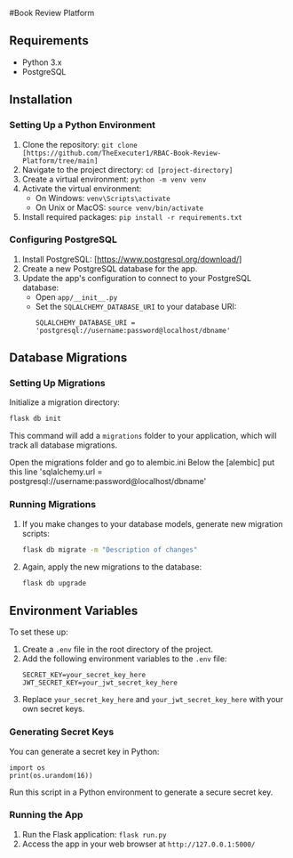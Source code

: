 
#Book Review Platform 

## Requirements
- Python 3.x
- PostgreSQL

## Installation

### Setting Up a Python Environment
1. Clone the repository: `git clone [https://github.com/TheExecuter1/RBAC-Book-Review-Platform/tree/main]`
2. Navigate to the project directory: `cd [project-directory]`
3. Create a virtual environment: `python -m venv venv`
4. Activate the virtual environment:
   - On Windows: `venv\Scripts\activate`
   - On Unix or MacOS: `source venv/bin/activate`
5. Install required packages: `pip install -r requirements.txt`

### Configuring PostgreSQL
1. Install PostgreSQL: [https://www.postgresql.org/download/]
2. Create a new PostgreSQL database for the app.
3. Update the app's configuration to connect to your PostgreSQL database:
   - Open `app/__init__.py` 
   - Set the `SQLALCHEMY_DATABASE_URI` to your database URI: 
     ```
     SQLALCHEMY_DATABASE_URI = 'postgresql://username:password@localhost/dbname'
     ```

## Database Migrations

### Setting Up Migrations
Initialize a migration directory:

```bash
flask db init
```

This command will add a `migrations` folder to your application, which will track all database migrations.

Open the migrations folder and go to alembic.ini
Below the [alembic] put this line 'sqlalchemy.url = postgresql://username:password@localhost/dbname'

### Running Migrations

1. If you make changes to your database models, generate new migration scripts:
   ```bash
   flask db migrate -m "Description of changes"
   ```

2. Again, apply the new migrations to the database:
   ```bash
   flask db upgrade
   ```

## Environment Variables

To set these up:

1. Create a `.env` file in the root directory of the project.
2. Add the following environment variables to the `.env` file:
   ```
   SECRET_KEY=your_secret_key_here
   JWT_SECRET_KEY=your_jwt_secret_key_here
   ```
3. Replace `your_secret_key_here` and `your_jwt_secret_key_here` with your own secret keys.

### Generating Secret Keys
You can generate a secret key in Python:

```
import os
print(os.urandom(16))
```

Run this script in a Python environment to generate a secure secret key.

### Running the App
1. Run the Flask application: `flask run.py`
3. Access the app in your web browser at `http://127.0.0.1:5000/`

